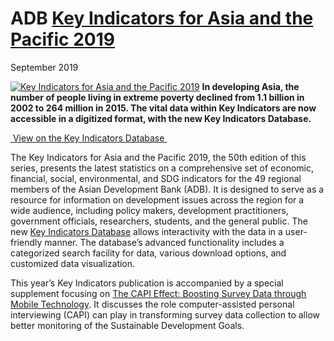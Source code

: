 # ADB [Key Indicators for Asia and the Pacific 2019](https://www.adb.org/publications/key-indicators-asia-and-pacific-2019#accordion-0-0)

September 2019 

[![Key Indicators for Asia and the Pacific 2019](https://www.adb.org/sites/default/files/styles/cover/public/publication/521981/cover-ki-2019.jpg?itok=uNrywZ4E)](https://www.adb.org/sites/default/files/publication/521981/ki2019.pdf)
<strong>In developing Asia, the number of people living in extreme poverty declined from 1.1 billion in 2002 to 264 million in 2015. The vital data within Key Indicators are now accessible in a digitized format, with the new Key Indicators Database.</strong>

[ View on the Key Indicators Database ](https://kidb.adb.org/kidb/)

The Key Indicators for Asia and the Pacific 2019, the 50th edition of this series, presents the latest statistics on a comprehensive set of economic, financial, social, environmental, and SDG indicators for the 49 regional members of the Asian Development Bank (ADB). It is designed to serve as a resource for information on development issues across the region for a wide audience, including policy makers, development practitioners, government officials, researchers, students, and the general public. The new [Key Indicators Database](https://kidb.adb.org/kidb/) allows interactivity with the data in a user-friendly manner. The database’s advanced functionality includes a categorized search facility for data, various download options, and customized data visualization.

This year’s Key Indicators publication is accompanied by a special supplement focusing on [The CAPI Effect: Boosting Survey Data through Mobile Technology](https://www.adb.org/publications/capi-survey-data-mobile-technology). It discusses the role computer-assisted personal interviewing (CAPI) can play in transforming survey data collection to allow better monitoring of the Sustainable Development Goals.
